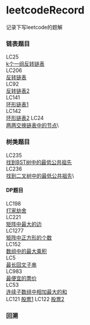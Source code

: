 # leetcodeRecord
记录下写leetcode的题解
### 链表题目
LC25\
[k个一组反转链表](/dailyPractice/MayPratise/KthReverseList.java)\
LC206\
[反转链表](/explore/juniorAlgorithm/list/ReverseList.java)\
LC92\
[反转链表2]()\
LC141\
[环形链表1](/explore/juniorAlgorithm/list/CycleList1.java)\
LC142\
[环形链表2](/explore/juniorAlgorithm/list/CycleList2.java)
LC24\
[两两交换链表中的节点](fundamental/explore/recursion/SwapNodeInPairs.java)\
### 树类题目
LC235\
[找到BST树中的最低公共祖先](/mySummary/Dfs/LowestCommonAncestorInBST.java)\
LC236\
[找到二叉树中的最低公共祖先](/mySummary/Dfs/LowestCommonAncestor.java)\
#### DP题目
LC198\
[打家劫舍](/mySummary/Dp/Rob.java)\
LC221\
[矩阵中最大的边](/mySummary/Dp/MaxSide.java)\
LC1277\
[矩阵中正方形的个数](fundamental/mySummary/Dp/MaxMatrixNum.java)\
LC152\
[数组中的最大乘积](fundamental/mySummary/Dp/maxProduct.java)\
LC5\
[最长回文子串](fundamental/mySummary/Dp/MaxLengthOfPalindromicSubString.java)\
LC983\
[最便宜的票价](fundamental/mySummary/Dp/LowestTicketPrice.java)\
LC53\
[连续子数组中相加最大的和](/explore/juniorAlgorithm/dp/MaxSubArray.java)\
LC121
[股票1](/explore/juniorAlgorithm/array/Stock1.java)
LC122
[股票2](/explore/juniorAlgorithm/array/Stock2.java)
### 回溯
